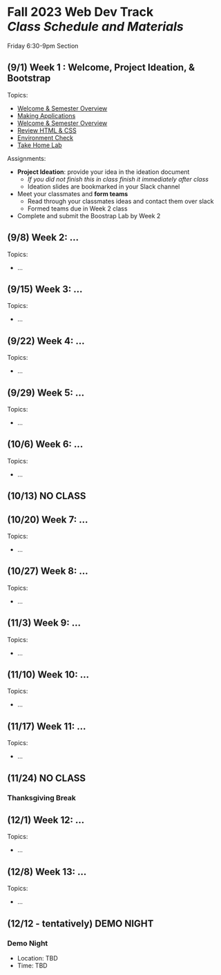 # Fall 2023 Web Dev Track <br />_Class Schedule and Materials_

Friday 6:30-9pm Section

## (9/1) Week 1 : Welcome, Project Ideation, & Bootstrap


Topics:

- [Welcome & Semester Overview]()
- [Making Applications]()
- [Welcome & Semester Overview]()
- [Review HTML & CSS]()
- [Environment Check]()
- [Take Home Lab]()

Assignments:


- **Project Ideation**: provide your idea in the ideation document
    + *If you did not finish this in class finish it immediately after class*
    + Ideation slides are bookmarked in your Slack channel
- Meet your classmates and **form teams**
    + Read through your classmates ideas and contact them over slack
    + Formed teams due in Week 2 class
- Complete and submit the Boostrap Lab by Week 2


## (9/8) Week 2: ...

Topics:

- ...


## (9/15) Week 3: ...


Topics:

- ...


## (9/22) Week 4: ...

Topics:

- ...

## (9/29) Week 5: ...


Topics:

- ...

## (10/6) Week 6: ...

Topics:

- ...


## (10/13) NO CLASS

## (10/20) Week 7: ...

Topics:

- ...


## (10/27) Week 8: ...


Topics:

- ...

## (11/3) Week 9: ...

Topics:

- ...

## (11/10) Week 10: ...


Topics:

- ...

## (11/17) Week 11: ...


Topics:

- ...

## (11/24) NO CLASS

### Thanksgiving Break


## (12/1) Week 12: ...

Topics:

- ...

## (12/8) Week 13: ...

Topics:

- ...

## (12/12 - tentatively) DEMO NIGHT

### Demo Night

- Location: TBD
- Time: TBD
